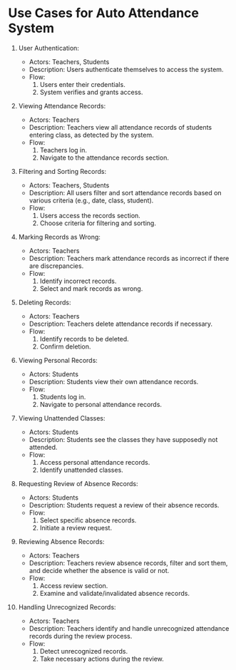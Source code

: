# Use Cases for Auto Attendance System

1. User Authentication:

   - Actors: Teachers, Students
   - Description: Users authenticate themselves to access the system.
   - Flow:
     1. Users enter their credentials.
     2. System verifies and grants access.

2. Viewing Attendance Records:

   - Actors: Teachers
   - Description: Teachers view all attendance records of students entering class, as detected by the system.
   - Flow:
     1. Teachers log in.
     2. Navigate to the attendance records section.

3. Filtering and Sorting Records:

   - Actors: Teachers, Students
   - Description: All users filter and sort attendance records based on various criteria (e.g., date, class, student).
   - Flow:
     1. Users access the records section.
     2. Choose criteria for filtering and sorting.

4. Marking Records as Wrong:

   - Actors: Teachers
   - Description: Teachers mark attendance records as incorrect if there are discrepancies.
   - Flow:
     1. Identify incorrect records.
     2. Select and mark records as wrong.

5. Deleting Records:

   - Actors: Teachers
   - Description: Teachers delete attendance records if necessary.
   - Flow:
     1. Identify records to be deleted.
     2. Confirm deletion.

6. Viewing Personal Records:

   - Actors: Students
   - Description: Students view their own attendance records.
   - Flow:
     1. Students log in.
     2. Navigate to personal attendance records.

7. Viewing Unattended Classes:

   - Actors: Students
   - Description: Students see the classes they have supposedly not attended.
   - Flow:
     1. Access personal attendance records.
     2. Identify unattended classes.

8. Requesting Review of Absence Records:

   - Actors: Students
   - Description: Students request a review of their absence records.
   - Flow:
     1. Select specific absence records.
     2. Initiate a review request.

9. Reviewing Absence Records:

   - Actors: Teachers
   - Description: Teachers review absence records, filter and sort them, and decide whether the absence is valid or not.
   - Flow:
     1. Access review section.
     2. Examine and validate/invalidated absence records.

10. Handling Unrecognized Records:

    - Actors: Teachers
    - Description: Teachers identify and handle unrecognized attendance records during the review process.
    - Flow:
      1. Detect unrecognized records.
      2. Take necessary actions during the review.
